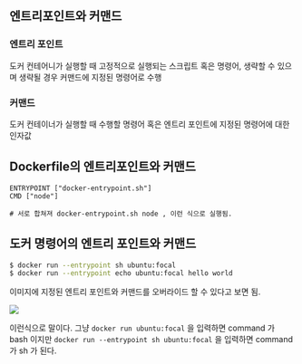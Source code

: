 ## 엔트리포인트와 커맨드
### 엔트리 포인트
도커 컨테어니가 실행할 때 고정적으로 실행되는 스크립트 혹은 명령어, 생략할 수 있으며 생략될 경우 커맨드에 지정된 명령어로 수행

### 커맨드
도커 컨테이너가 실행할 때 수행할 명령어 혹은 엔트리 포인트에 지정된 명령어에 대한 인자값

## Dockerfile의 엔트리포인트와 커맨드
```.shell
ENTRYPOINT ["docker-entrypoint.sh"]
CMD ["node"] 

# 서로 합쳐져 docker-entrypoint.sh node , 이런 식으로 실행됨.
```

## 도커 명령어의 엔트리 포인트와 커맨드
```.sh
$ docker run --entrypoint sh ubuntu:focal
$ docker run --entrypoint echo ubuntu:focal hello world
```
이미지에 지정된 엔트리 포인트와 커맨드를 오버라이드 할 수 있다고 보면 됨. 

![](https://velog.velcdn.com/images/noyohanx/post/38427098-b786-40b3-8d09-78a2d7affc87/image.png)


이런식으로 말이다. 그냥 `docker run ubuntu:focal` 을 입력하면 command 가 bash 이지만 `docker run --entrypoint sh ubuntu:focal` 을 입력하면 command 가 sh 가 된다.
